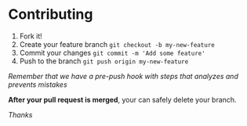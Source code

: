 # Contributing

1. Fork it!
2. Create your feature branch `git checkout -b my-new-feature`
3. Commit your changes `git commit -m 'Add some feature'`
4. Push to the branch `git push origin my-new-feature`

_Remember that we have a pre-push hook with steps that analyzes and prevents mistakes_

**After your pull request is merged**, your can safely delete your branch.

_Thanks_
